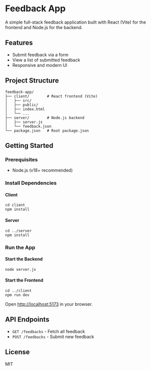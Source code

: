 # Feedback App

A simple full-stack feedback application built with React (Vite) for the frontend and Node.js for the backend.

## Features
- Submit feedback via a form
- View a list of submitted feedback
- Responsive and modern UI

## Project Structure
```
feedback-app/
├── client/        # React frontend (Vite)
│   ├── src/
│   ├── public/
│   ├── index.html
│   └── ...
├── server/        # Node.js backend
│   ├── server.js
│   └── feedback.json
└── package.json   # Root package.json
```

## Getting Started

### Prerequisites
- Node.js (v18+ recommended)

### Install Dependencies

#### Client
```
cd client
npm install
```

#### Server
```
cd ../server
npm install
```

### Run the App

#### Start the Backend
```
node server.js
```

#### Start the Frontend
```
cd ../client
npm run dev
```

Open [http://localhost:5173](http://localhost:5173) in your browser.

## API Endpoints
- `GET /feedbacks` - Fetch all feedback
- `POST /feedbacks` - Submit new feedback

## License
MIT
